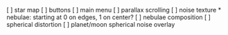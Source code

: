   [ ] star map
  [ ] buttons
  [ ] main menu
  [ ] parallax scrolling
  [ ] noise texture
      * nebulae: starting at 0 on edges, 1 on center?
  [ ] nebulae composition
  [ ] spherical distortion
  [ ] planet/moon spherical noise overlay
